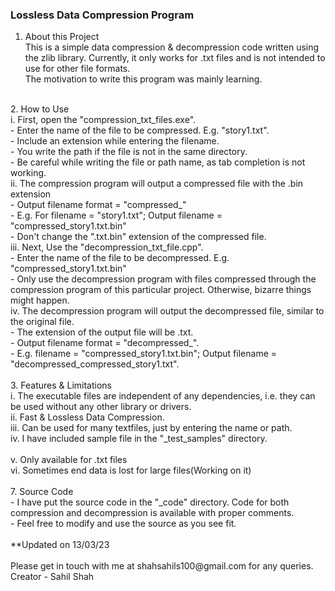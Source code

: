 <h3> Lossless Data Compression Program </h3>

1. About this Project <br>
    This is a simple data compression & decompression code written using the zlib library. Currently, it only works for .txt files and is not intended to use for other file formats. <br>
    The motivation to write this program was mainly learning. <br>
<br>
2. How to Use <br>
    i. First, open the "compression_txt_files.exe". <br>
        - Enter the name of the file to be compressed. E.g. "story1.txt". <br>
        - Include an extension while entering the filename. <br>
        - You write the path if the file is not in the same directory. <br>
        - Be careful while writing the file or path name, as tab completion is not working. <br>
    ii. The compression program will output a compressed file with the .bin extension <br>
        - Output filename format = "compressed_<input_filename>" <br>
        - E.g. For filename = "story1.txt"; Output filename = "compressed_story1.txt.bin" <br> 
        - Don't change the ".txt.bin" extension of the compressed file. <br> 
    iii. Next, Use the "decompression_txt_file.cpp". <br>
        - Enter the name of the file to be decompressed. E.g. "compressed_story1.txt.bin" <br>
        - Only use the decompression program with files compressed through the compression program of this particular project. Otherwise, bizarre things might 				  happen. <br>
    iv. The decompression program will output the decompressed file, similar to the original file. <br>
        - The extension of the output file will be .txt. <br>
        - Output filename format = "decompressed_<inputfilename>". <br> 
        - E.g. filename = "compressed_story1.txt.bin"; Output filename = "decompressed_compressed_story1.txt". <br>
<br>
3. Features & Limitations <br>
    i. The executable files are independent of any dependencies, i.e. they can be used without any other library or drivers. <br>
    ii. Fast & Lossless Data Compression. <br>
    iii. Can be used for many textfiles, just by entering the name or path. <br>
    iv. I have included sample file in the "_test_samples" directory. <br>
<br>
    v. Only available for .txt files <br>
    vi. Sometimes end data is lost for large files(Working on it) <br>
<br>
7. Source Code <br>
    - I have put the source code in the "_code" directory. Code for both compression and decompression is available with proper comments. <br>
    - Feel free to modify and use the source as you see fit. <br>
<br>
**Updated on 13/03/23 <br>
<br>
Please get in touch with me at shahsahils100@gmail.com for any queries. <br>
Creator - Sahil Shah <br>
